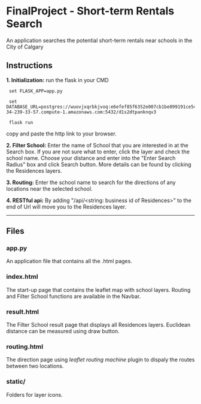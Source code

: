 # FinalProject - Short-term Rentals Search
An application searches the potential short-term rentals near schools in the City of Calgary

## Instructions
**1. Initialization:**
  run the flask in your CMD

     set FLASK_APP=app.py

     set DATABASE_URL=postgres://wuovjxqrbkjvoq:e6efef85f6352e007cb1be099191ce544516f7286535d13e71e8e7b16d34e2e4@ec2-34-239-33-57.compute-1.amazonaws.com:5432/d1s2dtpanknqv3

     flask run 
  copy and paste the http link to your browser.

**2. Filter School:**
Enter the name of School that you are interested in at the Search box. If you are not sure what to enter, click the layer and check the school name. Choose your distance and enter into the "Enter Search Radius" box and click Search button. More details can be found by clicking the Residences layers.

**3. Routing:**
  Enter the school name to search for the directions of any locations near the selected school.

**4. RESTful api:**
  By adding "/api/<string: business id of Residences>" to the end of Url will move
  you to the Residences layer.
***
## Files

### app.py
An application file that contains all the .html pages.

### index.html
The start-up page that contains the leaflet map with school layers. Routing and Filter School functions are available in the Navbar.

### result.html
The Filter School result page that displays all Residences layers. Euclidean distance can be measured using draw button.

### routing.html
The direction page using *leaflet routing machine* plugin to dispaly the routes between two locations.

### static/
Folders for layer icons.
